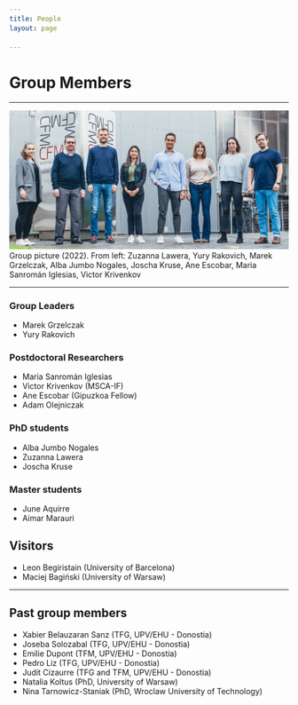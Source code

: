 ```yaml
---
title: People
layout: page

---
```

# Group Members
---
<img class="image" src="/assets/images/NanoSpec_web.jpg" alt="Alt Text">
<figcaption class="caption">Group picture (2022). From left: Zuzanna Lawera, Yury Rakovich, Marek Grzelczak, Alba Jumbo Nogales, Joscha Kruse, Ane Escobar, Maria Sanromán Iglesias, Victor Krivenkov</figcaption>

---

### Group Leaders

- Marek Grzelczak
- Yury Rakovich

### Postdoctoral Researchers

- Maria Sanromán Iglesias
- Victor Krivenkov (MSCA-IF)
- Ane Escobar (Gipuzkoa Fellow)
- Adam Olejniczak

### PhD students

- Alba Jumbo Nogales
- Zuzanna Lawera
- Joscha Kruse

### Master students

- June Aquirre
- Aimar Marauri

## Visitors

- Leon Begiristain (University of Barcelona)
- Maciej Bagiński (University of Warsaw)

---

## Past group members

- Xabier Belauzaran Sanz (TFG, UPV/EHU - Donostia)
- Joseba Solozabal (TFG, UPV/EHU - Donostia)
- Emilie Dupont (TFM, UPV/EHU - Donostia)
- Pedro Liz (TFG, UPV/EHU - Donostia)
- Judit Cizaurre (TFG and TFM, UPV/EHU - Donostia)
- Natalia Koltus (PhD, University of Warsaw)
- Nina Tarnowicz-Staniak (PhD, Wroclaw University of Technology)
